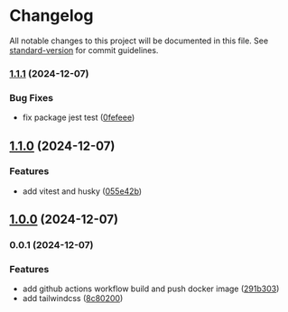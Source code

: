 # Changelog

All notable changes to this project will be documented in this file. See [standard-version](https://github.com/conventional-changelog/standard-version) for commit guidelines.

### [1.1.1](https://github.com/huunghiaish/react-vite-boilerplate/compare/v1.1.0...v1.1.1) (2024-12-07)


### Bug Fixes

* fix package jest test ([0fefeee](https://github.com/huunghiaish/react-vite-boilerplate/commit/0fefeee3bc632906c6e83c195d955dbbb9a8d230))

## [1.1.0](https://github.com/huunghiaish/react-vite-boilerplate/compare/v1.0.0...v1.1.0) (2024-12-07)


### Features

* add vitest and husky ([055e42b](https://github.com/huunghiaish/react-vite-boilerplate/commit/055e42b70d064d0931f62abd7ecdb102e99db32b))

## [1.0.0](https://github.com/huunghiaish/react-vite-boilerplate/compare/v0.0.1...v1.0.0) (2024-12-07)

### 0.0.1 (2024-12-07)


### Features

* add github actions workflow build and push docker image ([291b303](https://github.com/huunghiaish/react-vite-boilerplate/commit/291b30356ae673f27b5cf1913b062a8c8985c2c4))
* add tailwindcss ([8c80200](https://github.com/huunghiaish/react-vite-boilerplate/commit/8c80200e3182e6759aa334b6833c1adaaf5a8fbb))
